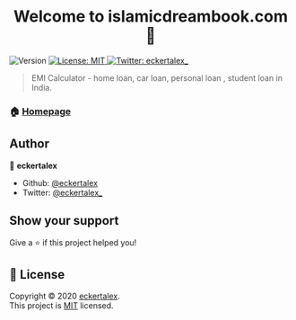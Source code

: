 <h1 align="center">Welcome to islamicdreambook.com 👋</h1>
<p>
  <img alt="Version" src="https://img.shields.io/badge/version-2.2.0-blue.svg?cacheSeconds=2592000" />
  <a href="https://github.com/eckertalex/eckertalex.dev/blob/dev/LICENSE" target="_blank">
    <img alt="License: MIT" src="https://img.shields.io/badge/License-MIT-yellow.svg" />
  </a>
  <a href="https://twitter.com/eckertalex_" target="_blank">
    <img alt="Twitter: eckertalex_" src="https://img.shields.io/twitter/follow/eckertalex_.svg?style=social" />
  </a>
</p>

> EMI Calculator - home loan, car loan, personal loan , student loan in India.

### 🏠 [Homepage](https://eckertalex.dev)

## Author

👤 **eckertalex**

- Github: [@eckertalex](https://github.com/eckertalex)
- Twitter: [@eckertalex\_](https://twitter.com/eckertalex_)

## Show your support

Give a ⭐️ if this project helped you!

## 📝 License

Copyright &copy; 2020 [eckertalex](https://github.com/eckertalex).<br /> This project is
[MIT](https://github.com/eckertalex/eckertalex.dev/blob/dev/LICENSE) licensed.
